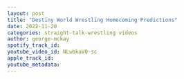 ```yaml
---
layout: post
title: "Destiny World Wrestling Homecoming Predictions"
date: 2022-11-20
categories: straight-talk-wrestling videos
author: george-mckay
spotify_track_id: 
youtube_video_id: NLwbkaVQ-sc
apple_track_id: 
youtube_metadata: 
---
```

